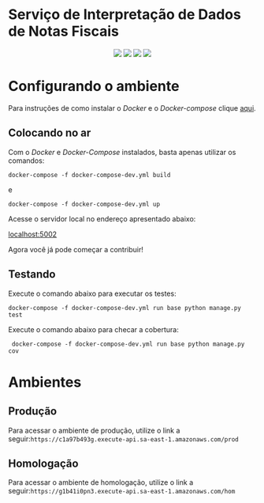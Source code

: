 # Serviço de Interpretação de Dados de Notas Fiscais  

<div style="text-align: center"> 

<a href="https://travis-ci.com/Kalkuli/2018.2-Kalkuli_Interpretation"><img src="https://travis-ci.com/Kalkuli/2018.2-Kalkuli_Interpretation.svg?branch=master" /></a>
<a href="https://codeclimate.com/github/Kalkuli/2018.2-Kalkuli_Interpretation/test_coverage"><img src="https://api.codeclimate.com/v1/badges/68cde8f95e18a9bd9d8e/test_coverage" /></a>
<a href="https://codeclimate.com/github/Kalkuli/2018.2-Kalkuli_Interpretation/maintainability"><img src="https://api.codeclimate.com/v1/badges/68cde8f95e18a9bd9d8e/maintainability" /></a>
<a href="https://opensource.org/licenses/GPL-3.0"><img src="https://img.shields.io/badge/license-GPL-%235DA8C1.svg"/></a>

 </div> 



# Configurando o ambiente
Para instruções de como instalar o _Docker_ e o _Docker-compose_ clique [aqui](https://github.com/Kalkuli/2018.2-Kalkuli_Front-End/blob/master/README.md).


## Colocando no ar
Com o _Docker_ e _Docker-Compose_ instalados, basta apenas utilizar os comandos:

```
docker-compose -f docker-compose-dev.yml build
```

e

```
docker-compose -f docker-compose-dev.yml up
```

Acesse o servidor local no endereço apresentado abaixo:

[localhost:5002](http://localhost:5002/)


Agora você já pode começar a contribuir!


## Testando    

Execute o comando abaixo para executar os testes:

```
docker-compose -f docker-compose-dev.yml run base python manage.py test
```   

Execute o comando abaixo para checar a cobertura:   

```
 docker-compose -f docker-compose-dev.yml run base python manage.py cov   
 ```

# Ambientes

## Produção
Para acessar o ambiente de produção, utilize o link a seguir:```https://c1a97b493g.execute-api.sa-east-1.amazonaws.com/prod```
## Homologação
Para acessar o ambiente de homologação, utilize o link a seguir:```https://g1b41i0pn3.execute-api.sa-east-1.amazonaws.com/hom```
